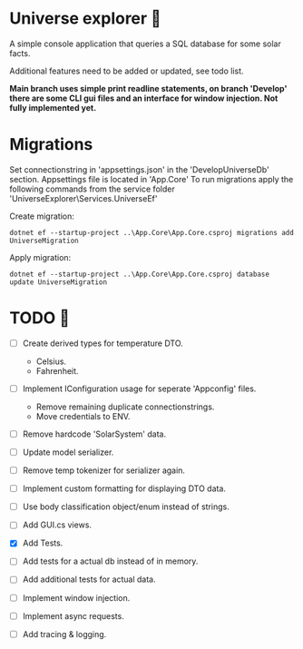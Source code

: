 
# Universe explorer :milky_way:

A simple console application that queries a SQL database for
some solar facts.

Additional features need to be added or updated, see todo list.

**Main branch uses simple print readline statements, on branch 'Develop'
there are some CLI gui files and an interface for window injection.
Not fully implemented yet.**


Migrations
===
Set connectionstring in 'appsettings.json' in the 'DevelopUniverseDb' section. Appsettings file is located in 'App.Core'
To run migrations apply the following commands from the service folder 'UniverseExplorer\Services.UniverseEf\'

Create migration:
```
dotnet ef --startup-project ..\App.Core\App.Core.csproj migrations add UniverseMigration
```

Apply migration:
```
dotnet ef --startup-project ..\App.Core\App.Core.csproj database update UniverseMigration
```



# TODO :stars:

- [ ] Create derived types for temperature DTO.
	- Celsius.
	- Fahrenheit.
- [ ] Implement IConfiguration usage for seperate 'Appconfig' files.
	- Remove remaining duplicate connectionstrings.
	- Move credentials to ENV.
- [ ] Remove hardcode 'SolarSystem' data.
- [ ] Update model serializer.
- [ ] Remove temp tokenizer for serializer again.
- [ ] Implement custom formatting for displaying DTO data.
- [ ] Use body classification object/enum instead of strings.
- [ ] Add GUI.cs views.
- [X] Add Tests.
- [ ] Add tests for a actual db instead of in memory.
- [ ] Add additional tests for actual data.
- [ ] Implement window injection.
- [ ] Implement async requests.
- [ ] Add tracing & logging.

